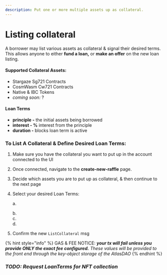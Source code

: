 ```yaml
---
description: Put one or more multiple assets up as collateral.
---
```


# Listing collateral

A borrower may list various assets as collateral & signal their desired terms. This allows anyone to  either **fund a loan,** or **make an offer** on the new loan listing.

#### Supported Collateral Assets:

* Stargaze Sg721 Contracts
* CosmWasm Cw721 Contracts
* Native & IBC Tokens
* _coming soon:_ ?

#### Loan Terms

* **principle -** the initial assets being borrowed
* **interest  - %** interest from the principle&#x20;
* **duration -** blocks loan term is active&#x20;

### To List A Collateral & Define Desired Loan Terms:

1. Make sure you have the collateral you want to put up in the account connected to the UI
2. Once connected, navigate to the **create-new-raffle** page.
3. Decide which assets you are to put up as collateral, & then continue to the next page
4.  Select your desired Loan Terms:

    a.&#x20;

    b. \
    c. \
    d.&#x20;
5. Confirm the new `ListCollateral` msg

{% hint style="info" %}
GAS & FEE NOTICE: _**your tx will fail unless you provide ONLY the exact fee configured.** These values will be provided to the front end through the key-object storage of the AtlasDAO_
{% endhint %}

### _TODO: Request LoanTerms for NFT collection_
